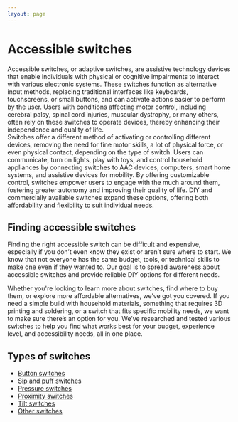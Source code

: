 ```yaml
---
layout: page
---
```


# Accessible switches

Accessible switches, or adaptive switches, are assistive technology devices that enable individuals with physical or cognitive impairments to interact with various electronic systems. These switches function as alternative input methods, replacing traditional interfaces like keyboards, touchscreens, or small buttons, and can activate actions easier to perform by the user. Users with conditions affecting motor control, including cerebral palsy, spinal cord injuries, muscular dystrophy, or many others, often rely on these switches to operate devices, thereby enhancing their independence and quality of life.   
Switches offer a different method of activating or controlling different devices, removing the need for fine motor skills, a lot of physical force, or even physical contact, depending on the type of switch. Users can communicate, turn on lights, play with toys, and control household appliances by connecting switches to AAC devices, computers, smart home systems, and assistive devices for mobility. By offering customizable control, switches empower users to engage with the much around them, fostering greater autonomy and improving their quality of life. DIY and commercially available switches expand these options, offering both affordability and flexibility to suit individual needs. 

## Finding accessible switches

Finding the right accessible switch can be difficult and expensive, especially if you don’t even know they exist or aren’t sure where to start. We know that not everyone has the same budget, tools, or technical skills to make one even if they wanted to. Our goal is to spread awareness about accessible switches and provide reliable DIY options for different needs.

Whether you're looking to learn more about switches, find where to buy them, or explore more affordable alternatives, we’ve got you covered. If you need a simple build with household materials, something that requires 3D printing and soldering, or a switch that fits specific mobility needs, we want to make sure there’s an option for you. We’ve researched and tested various switches to help you find what works best for your budget, experience level, and accessibility needs, all in one place.

## Types of switches

* [Button switches](switches/button.md)
* [Sip and puff switches](switches/sip-puff.md)
* [Pressure switches](switches/pressure.md)
* [Proximity switches](switches/proximity.md)
* [Tilt switches](switches/tilt.md)
* [Other switches](switches/other.md)